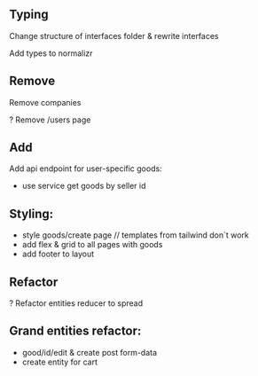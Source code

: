 ## Typing

Change structure of interfaces folder & rewrite interfaces

Add types to normalizr

## Remove

Remove companies

? Remove /users page

## Add

Add api endpoint for user-specific goods:

-   use service get goods by seller id

## Styling:

-   style goods/create page // templates from tailwind don`t work
-   add flex & grid to all pages with goods
-   add footer to layout

## Refactor

? Refactor entities reducer to spread

## Grand entities refactor:

-   good/id/edit & create post form-data
-   create entity for cart
